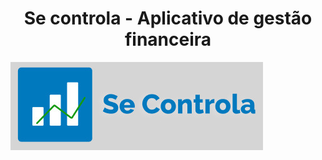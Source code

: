 <div align="center">
  <h1>Se controla - Aplicativo de gestão financeira </h1>
</div>

![img](se-controla.jpeg)

